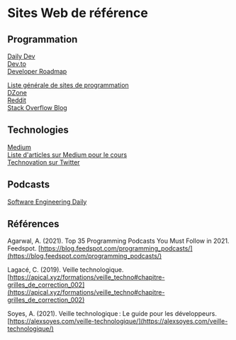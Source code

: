 # Sites Web de référence


## Programmation  

[Daily Dev](https://app.daily.dev)  
[Dev.to](https://dev.to/)  
[Developer Roadmap](https://github.com/kamranahmedse/developer-roadmap)  

[Liste générale de sites de programmation](https://github.com/sdmg15/Best-websites-a-programmer-should-visit)  
[DZone](https://dzone.com)   
[Reddit](https://www.reddit.com/r/programming/)  
[Stack Overflow Blog](https://stackoverflow.blog/)  

## Technologies  
[Medium](https://medium.com/topic/technology)  
[Liste d'articles sur Medium pour le cours](https://medium.com/@rivard.etienne/list/technologies-emergentes-automne-2021-83bb0d796b78)  
[Technovation sur Twitter](https://twitter.com/TechnovationMtl)  

## Podcasts  
[Software Engineering Daily](https://softwareengineeringdaily.com/category/all-episodes/)  

## Références  

Agarwal, A. (2021). Top 35 Programming Podcasts You Must Follow in 2021. Feedspot. [https://blog.feedspot.com/programming_podcasts/](https://blog.feedspot.com/programming_podcasts/)  

Lagacé, C. (2019). Veille technologique. [https://apical.xyz/formations/veille_techno#chapitre-grilles_de_correction_002](https://apical.xyz/formations/veille_techno#chapitre-grilles_de_correction_002)  

Soyes, A. (2021). Veille technologique : Le guide pour les développeurs. [https://alexsoyes.com/veille-technologique/](https://alexsoyes.com/veille-technologique/)  
